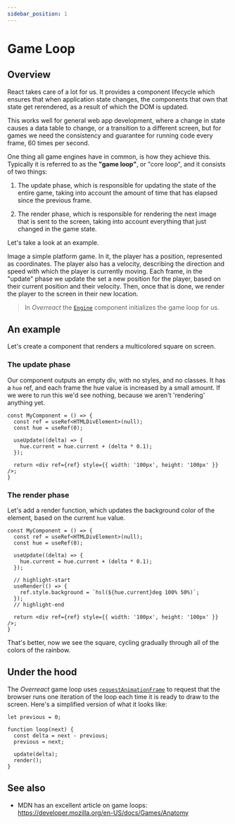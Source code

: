 ```yaml
---
sidebar_position: 1
---
```


# Game Loop

## Overview 

React takes care of a lot for us. It provides a component lifecycle which ensures that when application state changes, the components that own that state get rerendered, as a result of which the DOM is updated.

This works well for general web app development, where a change in state causes a data table to change, or a transition to a different screen, but for games we need the consistency and guarantee for running code every frame, 60 times per second.

One thing all game engines have in common, is how they achieve this. Typically it is referred to as the __"game loop"__, or "core loop", and it consists of two things:

1. The update phase, which is responsible for updating the state of the entire game, taking into account the amount of time that has elapsed since the previous frame.

2. The render phase, which is responsible for rendering the next image that is sent to the screen, taking into account everything that just changed in the game state.

Let's take a look at an example.

Image a simple platform game. In it, the player has a position, represented as coordinates. The player also has a velocity, describing the direction and speed with which the player is currently moving. Each frame, in the "update" phase we update the set a new position for the player, based on their current position and their velocity. Then, once that is done, we render the player to the screen in their new location.

> In _Overreact_ the [`Engine`](../components/engine) component initializes the game loop for us.

## An example

Let's create a component that renders a multicolored square on screen.

### The update phase

Our component outputs an empty div, with no styles, and no classes. It has a `hue` ref, and each frame the hue value is increased by a small amount. If we were to run this we'd see nothing, because we aren't 'rendering' anything yet.

```tsx
const MyComponent = () => {
  const ref = useRef<HTMLDivElement>(null);
  const hue = useRef(0);

  useUpdate((delta) => {
    hue.current = hue.current + (delta * 0.1);
  });

  return <div ref={ref} style={{ width: '100px', height: '100px' }} />;
}
```

### The render phase

Let's add a render function, which updates the background color of the element, based on the current `hue` value.

```tsx
const MyComponent = () => {
  const ref = useRef<HTMLDivElement>(null);
  const hue = useRef(0);

  useUpdate((delta) => {
    hue.current = hue.current + (delta * 0.1);
  });

  // highlight-start
  useRender(() => {
    ref.style.background = `hsl(${hue.current}deg 100% 50%)`;
  });
  // highlight-end

  return <div ref={ref} style={{ width: '100px', height: '100px' }} />;
}
```

That's better, now we see the square, cycling gradually through all of the colors of the rainbow.

## Under the hood

The _Overreact_ game loop uses [`requestAnimationFrame`](https://developer.mozilla.org/en-US/docs/Web/API/window/requestAnimationFrame) to request that the browser runs one iteration of the loop each time it is ready to draw to the screen. Here's a simplified version of what it looks like:

```tsx
let previous = 0;

function loop(next) {
  const delta = next - previous;
  previous = next;

  update(delta);
  render();
}
```

## See also

- MDN has an excellent article on game loops: https://developer.mozilla.org/en-US/docs/Games/Anatomy